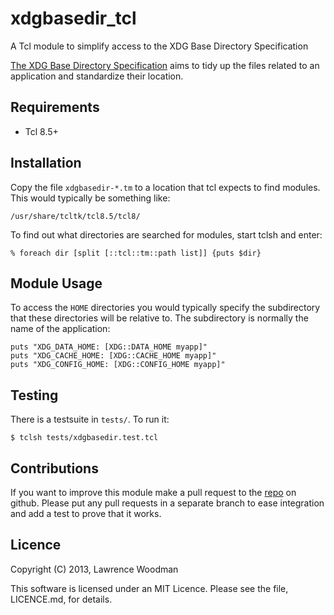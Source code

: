 xdgbasedir_tcl
==============
A Tcl module to simplify access to the XDG Base Directory Specification

[The XDG Base Directory Specification](http://standards.freedesktop.org/basedir-spec/basedir-spec-latest.html) aims to tidy up the files related to an application and standardize their location.

Requirements
------------
*  Tcl 8.5+

Installation
------------
Copy the file `xdgbasedir-*.tm` to a location that tcl expects to find modules.  This would typically be something like:

    /usr/share/tcltk/tcl8.5/tcl8/

To find out what directories are searched for modules, start tclsh and enter:

    % foreach dir [split [::tcl::tm::path list]] {puts $dir}

Module Usage
------------
To access the `HOME` directories you would typically specify the subdirectory that these directories will be relative to.  The subdirectory is normally the name of the application:

    puts "XDG_DATA_HOME: [XDG::DATA_HOME myapp]"
    puts "XDG_CACHE_HOME: [XDG::CACHE_HOME myapp]"
    puts "XDG_CONFIG_HOME: [XDG::CONFIG_HOME myapp]"

Testing
-------
There is a testsuite in `tests/`.  To run it:

    $ tclsh tests/xdgbasedir.test.tcl

Contributions
-------------
If you want to improve this module make a pull request to the [repo](https://github.com/LawrenceWoodman/xdgbasedir_tcl) on github.  Please put any pull requests in a separate branch to ease integration and add a test to prove that it works.

Licence
-------
Copyright (C) 2013, Lawrence Woodman

This software is licensed under an MIT Licence.  Please see the file, LICENCE.md, for details.
